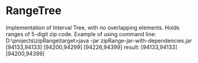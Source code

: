# RangeTree

Implementation of Interval Tree, with no overlapping elements. Holds ranges of 5-digit zip code.
Example of using command line:
D:\projects\zipRange\target>java -jar zipRange-jar-with-dependencies.jar [94133,94133] [94200,94299] [94226,94399]
result: [94133,94133] [94200,94399]

